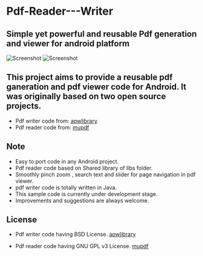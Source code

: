 Pdf-Reader---Writer
===================

## Simple yet powerful and reusable Pdf generation and viewer for android platform

![Screenshot](https://raw.github.com/bhavyahmehta/Pdf-Reader---Writer/master/Pdf_%20Reader_Writer/image1.png)
![Screenshot](https://raw.github.com/bhavyahmehta/Pdf-Reader---Writer/master/Pdf_%20Reader_Writer/image2.png)


## This project aims to provide a reusable pdf ganeration and pdf viewer code  for Android. It was originally based on two open source projects.
 
 * Pdf writer code from: [apwlibrary](http://sourceforge.net/projects/apwlibrary/)
 * Pdf reader code from: [mupdf](http://code.google.com/p/mupdf-android/)


## Note

 * Easy to port code in any Android project.
 * Pdf reader code based on Shared library of libs folder.
 * Smoothly pinch zoom , search text and slider for page navigation in pdf viewer.
 * pdf writer code is totally written in Java.
 * This sample code is currently under development stage.
 * Improvements and suggestions are always welcome.


## License

 * Pdf writer code having BSD License.
   [apwlibrary](http://sourceforge.net/projects/apwlibrary/)  

 * Pdf reader code having GNU GPL v3 License.
   [mupdf](http://code.google.com/p/mupdf-android/)
